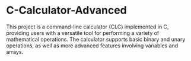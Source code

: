 # C-Calculator-Advanced
This project is a command-line calculator (CLC) implemented in C, providing users with a versatile tool for performing a variety of mathematical operations. The calculator supports basic binary and unary operations, as well as more advanced features involving variables and arrays.
